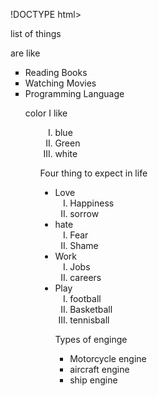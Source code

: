 
!DOCTYPE html>
<html>
   <head>
       <meta charset="UTF-8">
       <meta http-equiv="X-UA-Compatible" content="IE=edge">
       <meta name="viewport" contengt="width=device=width,initial-scale=1.0">
</head>
      <tittle>list of things</tittle>
<div style= "background-color:black"></div>
     
           
<P> are like</P>
           <ul type="square">
               <li>Reading Books</li>
               <li>Watching Movies</li>
               <li>Programming Language</li>
              
  <p>color I like</p>
                <ul type="Square">
                  <ol type="I">
                   <li>blue</li>
                   <li>Green</li>
                   <li>white</li>
                 </ol>
  <div style="">
        <p>Four thing to expect in life</p>
                  <ul type="disc">
                  <li>Love
                  <ol type="I">
                  <li>Happiness</li>
                  <li>sorrow</li>
             </ol>
             </li>
       <li>hate
          <ol type="I">
          <li>Fear</li>
          <li>Shame</li>
      </ol>
    </li>
         <li>Work
             <ol type="I">
             <li>Jobs</li>
       <li>careers</li>
   </ol>
 </li>
       <li>Play
            <ol type="I">
                 <li>football </li>
                <li>Basketball</li>
                <li>tennisball</li>
             </ol>
   <P>Types of enginge</p>
                <ul type="squeeze">
                <li>Motorcycle engine</li>
                <li>aircraft engine</li>
                <li>ship engine</li>

    
 </body>
</head>
